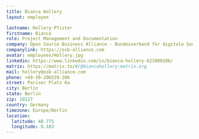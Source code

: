 ```yaml
---
title: Bianca Hollery
layout: employee

lastname: Hollery-Pfister
firstname: Bianca
role: Project Management and Documentation
company: Open Source Business Alliance - Bundesverband für digitale Souveränität e.V.
companylink: https://osb-alliance.com
avatar: employees/Hollery.jpg
linkedin: https://www.linkedin.com/in/bianca-hollery-623008106/
matrix: https://matrix.to/#/@biancahollery:matrix.org
mail: hollery@osb-alliance.com
phone: +49-30-206539-206
street: Pariser Platz 6a
city: Berlin
state: Berlin
zip: 10117
country: Germany
timezone: Europe/Berlin
location:
  latitude: 48.775
  longitude: 9.183
---
```


